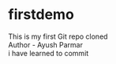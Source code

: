  # firstdemo
This is my first Git repo cloned
<br>
Author - Ayush Parmar
<br>
i have learned to commit
